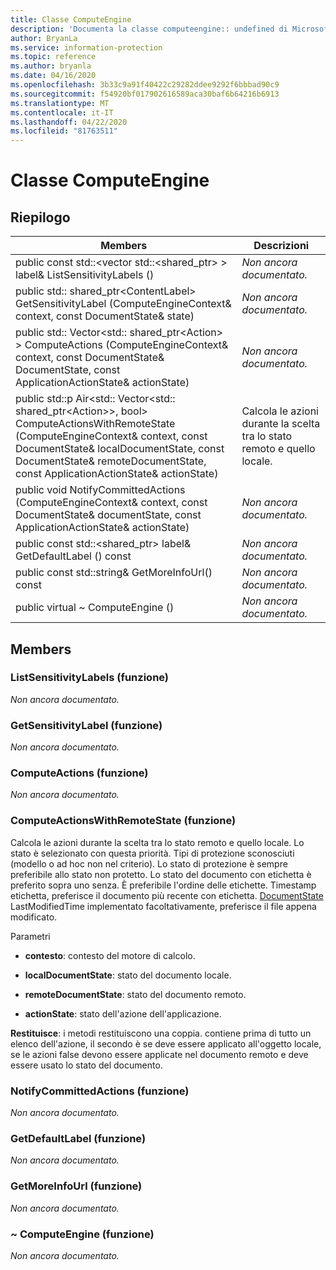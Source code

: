 ```yaml
---
title: Classe ComputeEngine
description: 'Documenta la classe computeengine:: undefined di Microsoft Information Protection (MIP) SDK.'
author: BryanLa
ms.service: information-protection
ms.topic: reference
ms.author: bryanla
ms.date: 04/16/2020
ms.openlocfilehash: 3b33c9a91f40422c29282ddee9292f6bbbad90c9
ms.sourcegitcommit: f54920bf017902616589aca30baf6b64216b6913
ms.translationtype: MT
ms.contentlocale: it-IT
ms.lasthandoff: 04/22/2020
ms.locfileid: "81763511"
---
```

# <a name="class-computeengine"></a>Classe ComputeEngine 
  
## <a name="summary"></a>Riepilogo
 Members                        | Descrizioni                                
--------------------------------|---------------------------------------------
public const std::\<vector std::\<shared_ptr\> \> label& ListSensitivityLabels ()  | _Non ancora documentato._
public std:: shared_ptr\<ContentLabel\> GetSensitivityLabel (ComputeEngineContext& context, const DocumentState& state)  | _Non ancora documentato._
public std:: Vector\<std:: shared_ptr\<Action\> \> ComputeActions (ComputeEngineContext& context, const DocumentState& DocumentState, const ApplicationActionState& actionState)  | _Non ancora documentato._
public std::p Air\<std:: Vector\<std:: shared_ptr\<Action\>\>, bool\> ComputeActionsWithRemoteState (ComputeEngineContext& context, const DocumentState& localDocumentState, const DocumentState& remoteDocumentState, const ApplicationActionState& actionState)  |  Calcola le azioni durante la scelta tra lo stato remoto e quello locale.
public void NotifyCommittedActions (ComputeEngineContext& context, const DocumentState& documentState, const ApplicationActionState& actionState)  | _Non ancora documentato._
public const std::\<shared_ptr\> label& GetDefaultLabel () const  | _Non ancora documentato._
public const std::string& GetMoreInfoUrl() const  | _Non ancora documentato._
public virtual ~ ComputeEngine ()  | _Non ancora documentato._
  
## <a name="members"></a>Members
  
### <a name="listsensitivitylabels-function"></a>ListSensitivityLabels (funzione)
_Non ancora documentato._

  
### <a name="getsensitivitylabel-function"></a>GetSensitivityLabel (funzione)
_Non ancora documentato._

  
### <a name="computeactions-function"></a>ComputeActions (funzione)
_Non ancora documentato._

  
### <a name="computeactionswithremotestate-function"></a>ComputeActionsWithRemoteState (funzione)
Calcola le azioni durante la scelta tra lo stato remoto e quello locale.
Lo stato è selezionato con questa priorità. Tipi di protezione sconosciuti (modello o ad hoc non nel criterio). Lo stato di protezione è sempre preferibile allo stato non protetto. Lo stato del documento con etichetta è preferito sopra uno senza. È preferibile l'ordine delle etichette. Timestamp etichetta, preferisce il documento più recente con etichetta. [DocumentState](class_mip_documentstate.md) LastModifiedTime implementato facoltativamente, preferisce il file appena modificato.

Parametri  
* **contesto**: contesto del motore di calcolo. 


* **localDocumentState**: stato del documento locale. 


* **remoteDocumentState**: stato del documento remoto. 


* **actionState**: stato dell'azione dell'applicazione.



  
**Restituisce**: i metodi restituiscono una coppia. contiene prima di tutto un elenco dell'azione, il secondo è se deve essere applicato all'oggetto locale, se le azioni false devono essere applicate nel documento remoto e deve essere usato lo stato del documento.
  
### <a name="notifycommittedactions-function"></a>NotifyCommittedActions (funzione)
_Non ancora documentato._

  
### <a name="getdefaultlabel-function"></a>GetDefaultLabel (funzione)
_Non ancora documentato._

  
### <a name="getmoreinfourl-function"></a>GetMoreInfoUrl (funzione)
_Non ancora documentato._

  
### <a name="computeengine-function"></a>~ ComputeEngine (funzione)
_Non ancora documentato._
